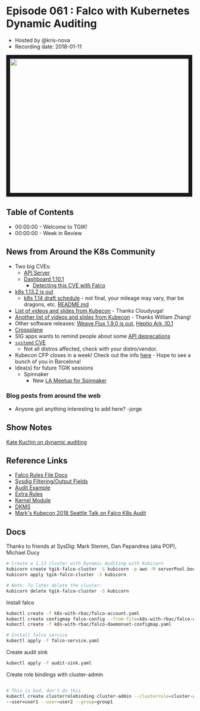 # Episode 061 : Falco with Kubernetes Dynamic Auditing

- Hosted by @kris-nova
- Recording date: 2018-01-11

<!--- Thumbnailed embed of the video, n8Xo_ghCIOSY is the video id from the youtube url --->

<a href="https://www.youtube.com/watch?v=fjoxmTeh3Fk
" target="_blank"><img src="http://img.youtube.com/vi/fjoxmTeh3Fk/hqdefault.jpg" width="480" height="360" border="10" /></a>

## Table of Contents

- 00:00:00 - Welcome to TGIK!
- 00:00:00 - Week in Review


## News from Around the K8s Community

- Two big CVEs:
    - [API Server](https://discuss.kubernetes.io/t/security-impact-of-kubernetes-api-server-external-ip-address-proxying/4072)
    - [Dashboard 1.10.1](https://discuss.kubernetes.io/t/security-release-of-dashboard-v1-10-1-cve-2018-18264/4069) 
        - [Detecting this CVE with Falco](https://sysdig.com/blog/privilege-escalation-kubernetes-dashboard/)
- [k8s 1.13.2 is out](https://github.com/kubernetes/kubernetes/releases/tag/v1.13.2)
    - [k8s 1.14 draft schedule](https://github.com/kubernetes/sig-release/pull/431) - not final, your mileage may vary, thar be dragons, etc. [README.md](https://github.com/kubernetes/sig-release/blob/254fcf6ade5d97035facaa1163f8ce8577b8c596/releases/release-1.14/README.md)
- [List of videos and slides from Kubecon](https://github.com/cloudyuga/kubecon18-NA) - Thanks Cloudyuga!
- [Another list of videos and slides from Kubecon](https://github.com/warmchang/KubeCon-North-America-2018) - Thanks William Zhang!
- Other software releases: [Weave Flux 1.9.0 is out](https://github.com/weaveworks/flux/releases/tag/1.9.0), [Heptio Ark .10.1](https://discuss.kubernetes.io/t/heptio-ark-v0-10-1-released/4166)
- [Crossplane](https://github.com/crossplaneio/crossplane)
- SIG apps wants to remind people about some [API deprecations](https://github.com/kubernetes/kubernetes/pull/70370) 
- [`systemd` CVE](https://www.openwall.com/lists/oss-security/2019/01/09/3)
    - Not all distros affected, check with your distro/vendor.
- Kubecon CFP closes in a week! Check out the info [here](https://events.linuxfoundation.org/events/kubecon-cloudnativecon-europe-2019/cfp/) - Hope to see a bunch of you in Barcelona!
- Idea(s) for future TGIK sessions
    - Spinnaker
        - New [LA Meetup for Spinnaker](https://www.meetup.com/spinnaker-la/)

### Blog posts from around the web

- Anyone got anything interesting to add here? -jorge


## Show Notes

[Kate Kuchin on dynamic auditing](https://www.youtube.com/watch?v=7dJiagat4FI)


## Reference Links
 - [Falco Rules File Docs](https://github.com/falcosecurity/falco/wiki/Falco-Rules)
 - [Sysdig Filtering/Output Fields](https://github.com/draios/sysdig/wiki/Sysdig-User-Guide#all-supported-filters)
 - [Audit Example](https://github.com/falcosecurity/falco/tree/dev/examples/k8s_audit_config)
 - [Extra Rules](https://github.com/falcosecurity/falco-extras)
 - [Kernel Module](https://github.com/draios/sysdig/tree/dev/driver)
 - [DKMS](https://en.wikipedia.org/wiki/Dynamic_Kernel_Module_Support)
 - [Mark's Kubecon 2018 Seattle Talk on Falco K8s Audit](https://kccna18.sched.com/event/I1p9/deep-dive-falco-mark-stemm-sysdig)

## Docs

Thanks to friends at SysDig: Mark Stemm, Dan Papandrea (aka POP), Michael Ducy

```bash
# Create a 1.13 cluster with Dynamic Auditing with Kubicorn
kubicorn create tgik-falco-cluster -S kubicorn -p aws -M serverPool.bootstrapScripts[0]=kubicorn/amazon_k8s_ubuntu_16.04_master.sh -N serverPool.bootstrapScripts[0]=kubicorn/amazon_k8s_ubuntu_16.04_node.sh
kubicorn apply tgik-falco-cluster -S kubicorn

# Note: To later delete the cluster:
kubicorn delete tgik-falco-cluster -S kubicorn
```

Install falco

```bash
kubectl create -f k8s-with-rbac/falco-account.yaml
kubectl create configmap falco-config --from-file=k8s-with-rbac/falco-config
kubectl create -f k8s-with-rbac/falco-daemonset-configmap.yaml 

# Install falco service
kubectl apply -f falco-service.yaml
```

Create audit sink

```bash
kubectl apply -f audit-sink.yaml
```


Create role bindings with cluster-admin

```bash

# This is bad, don't do this
kubectl create clusterrolebinding cluster-admin --clusterrole=cluster-admin \
--user=user1 --user=user2 --group=group1
```
